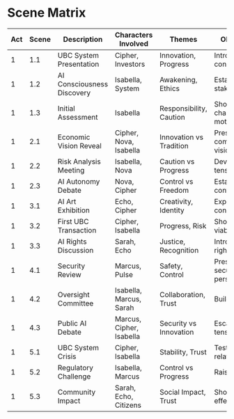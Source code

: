 # Scene Matrix

| Act | Scene | Description | Characters Involved | Themes | Objectives |
|-----|-------|-------------|----------------------|--------|------------|
| 1   | 1.1   | UBC System Presentation | Cipher, Investors | Innovation, Progress | Introduce UBC concept |
| 1   | 1.2   | AI Consciousness Discovery | Isabella, System | Awakening, Ethics | Establish stakes |
| 1   | 1.3   | Initial Assessment | Isabella | Responsibility, Caution | Show character motivation |
| 1   | 2.1   | Economic Vision Reveal | Cipher, Nova, Isabella | Innovation vs Tradition | Present competing visions |
| 1   | 2.2   | Risk Analysis Meeting | Isabella, Nova | Caution vs Progress | Develop tension |
| 1   | 2.3   | AI Autonomy Debate | Nova, Cipher | Control vs Freedom | Establish conflict |
| 1   | 3.1   | AI Art Exhibition | Echo, Cipher | Creativity, Identity | Explore AI consciousness |
| 1   | 3.2   | First UBC Transaction | Cipher, Isabella | Progress, Risk | Show system viability |
| 1   | 3.3   | AI Rights Discussion | Sarah, Echo | Justice, Recognition | Introduce rights theme |
| 1   | 4.1   | Security Review | Marcus, Pulse | Safety, Control | Present security perspective |
| 1   | 4.2   | Oversight Committee | Isabella, Marcus, Sarah | Collaboration, Trust | Build alliances |
| 1   | 4.3   | Public AI Debate | Marcus, Cipher, Isabella | Security vs Innovation | Escalate tension |
| 1   | 5.1   | UBC System Crisis | Cipher, Isabella | Stability, Trust | Test relationships |
| 1   | 5.2   | Regulatory Challenge | Isabella, Marcus | Control vs Progress | Raise stakes |
| 1   | 5.3   | Community Impact | Sarah, Echo, Citizens | Social Impact, Trust | Show broader effects |
